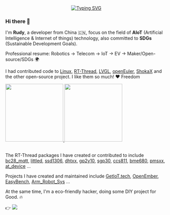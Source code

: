 <!-- dynamic typing effect 动态打字效果 -->
  <div align="center">
    <a href="https://getiot.tech">
      <img src="https://readme-typing-svg.demolab.com?font=Fira+Code&pause=1000&width=435&lines=(Hello%2C%20World!);每天进步一点点!&center=true&size=27" alt="Typing SVG" />
    </a>
  </div>


### Hi there 👋

<!--
**luhuadong/luhuadong** is a ✨ _special_ ✨ repository because its `README.md` (this file) appears on your GitHub profile.

Here are some ideas to get you started:

- 🔭 I’m currently working on ...
- 🌱 I’m currently learning ...
- 👯 I’m looking to collaborate on ...
- 🤔 I’m looking for help with ...
- 💬 Ask me about ...
- 📫 How to reach me: ...
- 😄 Pronouns: ...
- ⚡ Fun fact: ...
-->

I'm **Rudy**, a developer from China 🇨🇳, focus on the field of **AIoT** (Artificial Intelligence & Internet of things) technology, also committed to **SDGs** (Sustainable Development Goals).

Professional resume: Robotics -> Telecom -> IoT -> EV -> Maker/Open-source/SDGs 🌍

I had contributed code to [Linux](https://github.com/torvalds/linux), [RT-Thread](https://github.com/RT-Thread/rt-thread), [LVGL](https://github.com/lvgl/lvgl), [openEuler](https://gitee.com/openeuler), [ShokaX](https://github.com/theme-shoka-x) and the other open-source project. I like them so much! :heart: Freedom

<!--

![luhuadong's github stats](https://github-readme-stats.vercel.app/api?username=luhuadong)

![luhuadong's github stats](https://github-readme-stats.vercel.app/api/top-langs/?username=luhuadong)

-->

<div>
<a href="https://github.com/luhuadong">
  <img height="180em" src="https://github-readme-stats.vercel.app/api?username=luhuadong&show_icons=true" />
  <img height="180em" src="https://github-readme-stats.vercel.app/api/top-langs/?username=luhuadong&layout=compact" />
</a>
</div>

<br/>

The RT-Thread packages I have created or contributed to include [bc28_mqtt](https://github.com/luhuadong/rtt-bc28-mqtt), [littled](https://github.com/luhuadong/rtt-littled), [ssd1306](https://github.com/luhuadong/rtt-ssd1306), [dhtxx](https://github.com/luhuadong/rtt-dhtxx), [gp2y10](https://github.com/luhuadong/rtt-gp2y10), [sgp30](https://github.com/luhuadong/rtt-sgp30), [ccs811](https://github.com/luhuadong/rtt-ccs811), [bme680](https://github.com/luhuadong/rtt-bme680), [pmsxx](https://github.com/luhuadong/rtt-pmsxx), [at_device](https://github.com/RT-Thread-packages/at_device) ...

Projects I have created and maintained include [GetIoT.tech](https://github.com/getiot), [OpenEmber](https://github.com/openember/openember), [EasyBench](https://github.com/luhuadong/EasyBench), [Arm_Robot_Sys](https://github.com/luhuadong/Arm_Robot_Sys) ...

At the same time, I'm a eco-friendly hacker, doing some DIY project for Good. 🔥

<div align="left">
    👉 <a href="https://blog.csdn.net/lu_embedded"><img src="https://img.shields.io/badge/CSDN-论坛-c32136" /></a>&emsp;
</div>
